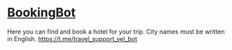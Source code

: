 # [BookingBot]([url](https://t.me/travel_support_vel_bot)https://t.me/travel_support_vel_bot)
Here you can find and book a hotel for your trip. City names must be written in English.
https://t.me/travel_support_vel_bot

